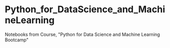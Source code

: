 # Python_for_DataScience_and_MachineLearning
Notebooks from Course, "Python for Data Science and Machine Learning Bootcamp"
